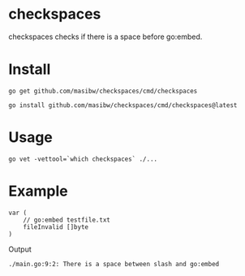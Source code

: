 # checkspaces
checkspaces checks if there is a space before go:embed.

# Install

```
go get github.com/masibw/checkspaces/cmd/checkspaces
```

```
go install github.com/masibw/checkspaces/cmd/checkspaces@latest
```

# Usage
```
go vet -vettool=`which checkspaces` ./...
```

# Example
```
var (
    // go:embed testfile.txt
    fileInvalid []byte
)
```

Output
```
./main.go:9:2: There is a space between slash and go:embed
```
